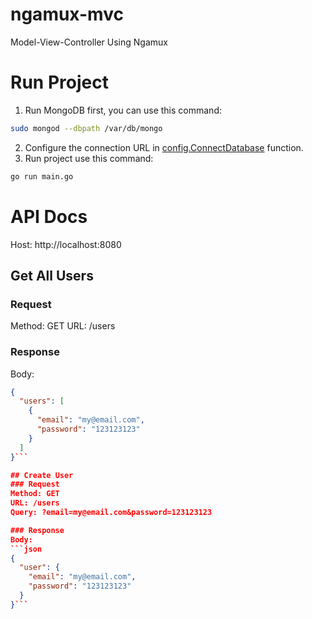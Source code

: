 # ngamux-mvc
Model-View-Controller Using Ngamux

# Run Project
1. Run MongoDB first, you can use this command:
```bash
sudo mongod --dbpath /var/db/mongo
```

2. Configure the connection URL in [config.ConnectDatabase](https://github.com/ngamux/ngamux-mvc/blob/0c6088cac7df4fef96b6d7b4755c9b26e8a562d3/config/config.go#L11) function.
3. Run project use this command:
```bash
go run main.go
```

# API Docs
Host: http://localhost:8080

## Get All Users
### Request
Method: GET
URL: /users

### Response
Body:
```json
{
  "users": [
    {
      "email": "my@email.com",
      "password": "123123123"
    }
  ]
}```

## Create User
### Request
Method: GET
URL: /users
Query: ?email=my@email.com&password=123123123

### Response
Body:
```json
{
  "user": {
    "email": "my@email.com",
    "password": "123123123"
  }
}```
